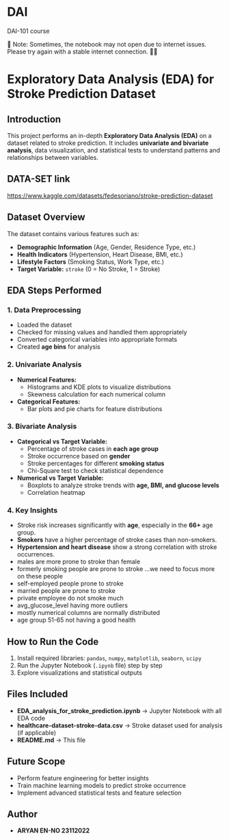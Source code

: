 # DAI
DAI-101 course

📌 Note: Sometimes, the notebook may not open due to internet issues. Please try again with a stable internet connection. 🔄📶

# Exploratory Data Analysis (EDA) for Stroke Prediction Dataset

## Introduction
This project performs an in-depth **Exploratory Data Analysis (EDA)** on a dataset related to stroke prediction. It includes **univariate and bivariate analysis**, data visualization, and statistical tests to understand patterns and relationships between variables.

## DATA-SET link
https://www.kaggle.com/datasets/fedesoriano/stroke-prediction-dataset

## Dataset Overview
The dataset contains various features such as:
- **Demographic Information** (Age, Gender, Residence Type, etc.)
- **Health Indicators** (Hypertension, Heart Disease, BMI, etc.)
- **Lifestyle Factors** (Smoking Status, Work Type, etc.)
- **Target Variable:** `stroke` (0 = No Stroke, 1 = Stroke)

## EDA Steps Performed
### 1. **Data Preprocessing**
- Loaded the dataset
- Checked for missing values and handled them appropriately
- Converted categorical variables into appropriate formats
- Created **age bins** for analysis

### 2. **Univariate Analysis**
- **Numerical Features:**
  - Histograms and KDE plots to visualize distributions
  - Skewness calculation for each numerical column
- **Categorical Features:**
  - Bar plots and pie charts for feature distributions

### 3. **Bivariate Analysis**
- **Categorical vs Target Variable:**
  - Percentage of stroke cases in **each age group**
  - Stroke occurrence based on **gender**
  - Stroke percentages for different **smoking status**
  - Chi-Square test to check statistical dependence
- **Numerical vs Target Variable:**
  - Boxplots to analyze stroke trends with **age, BMI, and glucose levels**
  - Correlation heatmap

### 4. **Key Insights**
- Stroke risk increases significantly with **age**, especially in the **66+** age group.
- **Smokers** have a higher percentage of stroke cases than non-smokers.
- **Hypertension and heart disease** show a strong correlation with stroke occurrences.
- males are more prone to stroke than female
- formerly smoking people are prone to stroke ...we need to focus more on these people
- self-employed people prone to stroke
- married people are prone to stroke
- private employee do not smoke much
- avg_glucose_level having more outliers
- mostly numerical columns are normally distributed
- age group 51-65 not having a good health 

## How to Run the Code
1. Install required libraries: `pandas`, `numpy`, `matplotlib`, `seaborn`, `scipy`
2. Run the Jupyter Notebook (`.ipynb` file) step by step
3. Explore visualizations and statistical outputs

## Files Included
- **EDA_analysis_for_stroke_prediction.ipynb** → Jupyter Notebook with all EDA code
- **healthcare-dataset-stroke-data.csv** → Stroke dataset used for analysis (if applicable)
- **README.md** → This file

## Future Scope
- Perform feature engineering for better insights
- Train machine learning models to predict stroke occurrence
- Implement advanced statistical tests and feature selection

## Author
- **ARYAN EN-NO 23112022**

